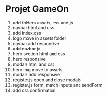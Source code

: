 # Projet GameOn

1. add folders assets, css and js
2. navbar html and css
3. add index.css
4. logo move in assets folder
5. navbar add responsive
6. add navbar js
7. hero section html and css
8. hero responsive
9. modals html and css
10. hero img move to assets
11. modals add responsive
12. register.js open and close modals
13. register.js form, match inputs and sendForm
14. add css confirmation
